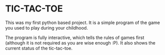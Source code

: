# TIC-TAC-TOE
This was my first python based project. It is a simple program of the game you used to play during your childhood.


The program is fully interactive, which tells the rules of games first (although it is not required as you are wise enough :P).
It also shows the current status of the tic-tac-toe.
